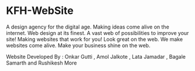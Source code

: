 # KFH-WebSite
A design agency for the digital age.
Making ideas come alive on the internet.
Web design at its finest.
A vast web of possibilities to improve your site!
Making websites that work for you!
Look great on the web.
We make websites come alive.
Make your business shine on the web.

Website Developed By : Onkar Gutti , Amol Jalkote , Lata Jamadar , Bagale Samarth and Rushikesh More
